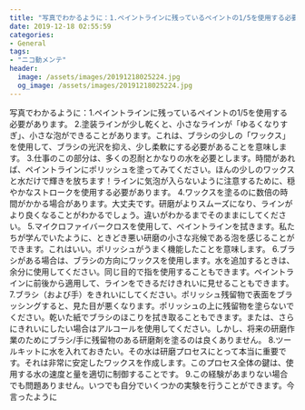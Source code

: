 ```yaml
---
title: "写真でわかるように：1.ペイントラインに残っているペイントの1/5を使用する必要があります。"
date: 2019-12-18 02:55:59
categories:
- General
tags:
- "ニコ動メンテ"
header:
  image: /assets/images/20191218025224.jpg
  og_image: /assets/images/20191218025224.jpg
---
```


写真でわかるように：1.ペイントラインに残っているペイントの1/5を使用する必要があります。 2.塗装ラインが少し乾くと、小さなラインが「ゆるくなりすぎ」、小さな泡ができることがあります。これは、ブラシの少しの「ワックス」を使用して、ブラシの光沢を抑え、少し柔軟にする必要があることを意味します。 3.仕事のこの部分は、多くの忍耐とかなりの水を必要とします。時間があれば、ペイントラインにポリッシュを塗ってみてください。ほんの少しのワックスと水だけで輝きを放ちます！ラインに気泡が入らないように注意するために、穏やかなストロークを使用する必要があります。 4.ワックスを塗るのに数倍の時間がかかる場合があります。大丈夫です。研磨がよりスムーズになり、ラインがより良くなることがわかるでしょう。違いがわかるまでそのままにしてください。 5.マイクロファイバークロスを使用して、ペイントラインを拭きます。私たちが学んでいたように、ときどき悪い研磨の小さな兆候である泡を感じることができます。これはいい。ポリッシュがうまく機能したことを意味します。 6.ブラシがある場合は、ブラシの方向にワックスを使用します。水を追加するときは、余分に使用してください。同じ目的で指を使用することもできます。ペイントラインに前後から適用して、ラインをできるだけきれいに見せることもできます。 7.ブラシ（および手）をきれいにしてください。ポリッシュ残留物で表面をブラッシングすると、見た目が悪くなります。ポリッシュの上に残留物を塗らないでください。乾いた紙でブラシのほこりを拭き取ることもできます。または、さらにきれいにしたい場合はアルコールを使用してください。しかし、将来の研磨作業のためにブラシ/手に残留物のある研磨剤を塗るのは良くありません。 8.ツールキットに水を入れておきたい。その水は研磨プロセスにとって本当に重要です。それは非常に安定したワックスを作成します。このプロセス全体の鍵は、使用する水の速度と量を適切に制御することです。 9.この経験があまりない場合でも問題ありません。いつでも自分でいくつかの実験を行うことができます。今言ったように
